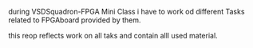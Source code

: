 during VSDSquadron-FPGA Mini Class i have to work od different Tasks related to FPGAboard provided by them.

this reop reflects work on all taks and contain alll used material.
